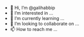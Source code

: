 - 👋 Hi, I’m @galihabbip
- 👀 I’m interested in ...
- 🌱 I’m currently learning ...
- 💞️ I’m looking to collaborate on ...
- 📫 How to reach me ...

<!---
galihabbip/galihabbip is a ✨ special ✨ repository because its `README.md` (this file) appears on your GitHub profile.
You can click the Preview link to take a look at your changes.
--->
